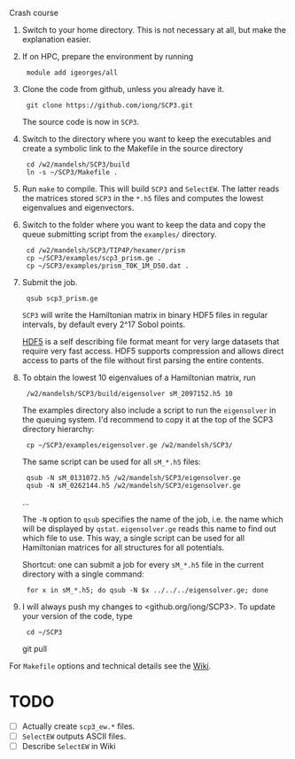 Crash course

1. Switch to your home directory. This is not necessary at all, but make the
   explanation easier.

2. If on HPC, prepare the environment by running

        module add igeorges/all

3. Clone the code from github, unless you already have it.

        git clone https://github.com/iong/SCP3.git

   The source code is now in `SCP3`.

3. Switch to the directory where you want to keep the executables and create a
   symbolic link to the Makefile in the source directory

        cd /w2/mandelsh/SCP3/build
        ln -s ~/SCP3/Makefile .

4. Run `make` to compile. This will build `SCP3` and `SelectEW`. The latter reads the matrices stored `SCP3` in the `*.h5` files and computes the lowest eigenvalues and eigenvectors.

5. Switch to the folder where you want to keep the data and copy the queue submitting script from the `examples/` directory.

        cd /w2/mandelsh/SCP3/TIP4P/hexamer/prism
        cp ~/SCP3/examples/scp3_prism.ge .
        cp ~/SCP3/examples/prism_T0K_1M_D50.dat .

6. Submit the job.

        qsub scp3_prism.ge


   `SCP3` will write the Hamiltonian matrix in binary HDF5 files in regular
   intervals, by default every 2^17 Sobol points.
   
   [HDF5](http://www.hdfgroup.org/) is a self describing file format meant for
   very large datasets that require very fast access. HDF5 supports compression
   and allows direct access to parts of the file without first parsing the
   entire contents.

7. To obtain the lowest 10 eigenvalues of a Hamiltonian matrix, run

        /w2/mandelsh/SCP3/build/eigensolver sM_2097152.h5 10

   The examples directory also include a script to run the `eigensolver` in the
   queuing system. I'd recommend to copy it at the top of the SCP3 directory
   hierarchy:

        cp ~/SCP3/examples/eigensolver.ge /w2/mandelsh/SCP3/

   The same script can be used for all `sM_*.h5` files:

        qsub -N sM_0131072.h5 /w2/mandelsh/SCP3/eigensolver.ge
        qsub -N sM_0262144.h5 /w2/mandelsh/SCP3/eigensolver.ge
	...

   The `-N` option to `qsub` specifies the name of the job, i.e. the name which
   will be displayed by `qstat`. `eigensolver.ge` reads this name to find out
   which file to use. This way, a single script can be used for all Hamiltonian
   matrices for all structures for all potentials.

   Shortcut: one can submit a job for every `sM_*.h5` file in the current
   directory with a single command:

        for x in sM_*.h5; do qsub -N $x ../../../eigensolver.ge; done

8. I will always push my changes to <github.org/iong/SCP3>. To update your
   version of the code, type

        cd ~/SCP3
	git pull

For `Makefile` options and technical details see the [Wiki](https://github.com/iong/SCP3/wiki).

TODO
====

- [ ] Actually create `scp3_ew.*` files.
- [ ] `SelectEW` outputs ASCII files.
- [ ] Describe `SelectEW` in Wiki
